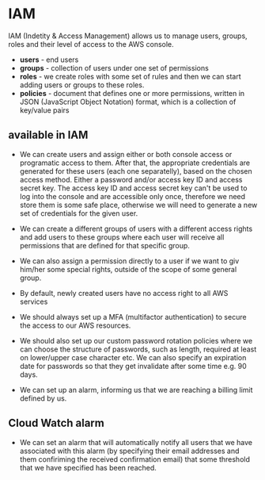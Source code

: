 # IAM

IAM (Indetity & Access Management) allows us to manage users, groups, roles and their level of access to the AWS console.

-   **users** - end users
-   **groups** - collection of users under one set of permissions
-   **roles** - we create roles with some set of rules and then we can start adding users or groups to these roles.
-   **policies** - document that defines one or more permissions, written in JSON (JavaScript Object Notation) format, which is a collection of key/value pairs

## available in IAM

-   We can create users and assign either or both console access or programatic access to them. After that, the appropriate credentials are generated for these users (each one separatelly), based on the chosen access method. Either a password and/or access key ID and access secret key. The access key ID and access secret key can't be used to log into the console and are accessible only once, therefore we need store them is some safe place, otherwise we will need to generate a new set of credentials for the given user.

-   We can create a different groups of users with a different access rights and add users to these groups where each user will receive all permissions that are defined for that specific group.

-   We can also assign a permission directly to a user if we want to giv him/her some special rights, outside of the scope of some general group.

*   By default, newly created users have no access right to all AWS services

*   We should always set up a MFA (multifactor authentication) to secure the access to our AWS resources.

*   We should also set up our custom password rotation policies where we can choose the structure of passwords, such as length, required at least on lower/upper case character etc. We can also specify an expiration date for passwords so that they get invalidate after some time e.g. 90 days.

*   We can set up an alarm, informing us that we are reaching a billing limit defined by us.

## Cloud Watch alarm

-   We can set an alarm that will automatically notify all users that we have associated with this alarm (by specifying their email addresses and them confiriming the received confirmation email) that some threshold that we have specified has been reached.
